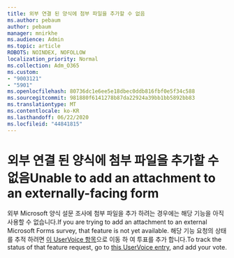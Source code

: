 ```yaml
---
title: 외부 연결 된 양식에 첨부 파일을 추가할 수 없음
ms.author: pebaum
author: pebaum
manager: mnirkhe
ms.audience: Admin
ms.topic: article
ROBOTS: NOINDEX, NOFOLLOW
localization_priority: Normal
ms.collection: Adm_O365
ms.custom:
- "9003121"
- "5901"
ms.openlocfilehash: 80736dc1e6ee5e18dbec0ddb816fbf0e5f34c588
ms.sourcegitcommit: 981880f6141278b87da22924a39bb1bb5892bb83
ms.translationtype: MT
ms.contentlocale: ko-KR
ms.lasthandoff: 06/22/2020
ms.locfileid: "44841815"
---
```

# <a name="unable-to-add-an-attachment-to-an-externally-facing-form"></a><span data-ttu-id="25ef7-102">외부 연결 된 양식에 첨부 파일을 추가할 수 없음</span><span class="sxs-lookup"><span data-stu-id="25ef7-102">Unable to add an attachment to an externally-facing form</span></span>

<span data-ttu-id="25ef7-103">외부 Microsoft 양식 설문 조사에 첨부 파일을 추가 하려는 경우에는 해당 기능을 아직 사용할 수 없습니다.</span><span class="sxs-lookup"><span data-stu-id="25ef7-103">If you are trying to add an attachment to an external Microsoft Forms survey, that feature is not yet available.</span></span> <span data-ttu-id="25ef7-104">해당 기능 요청의 상태를 추적 하려면 [이 UserVoice 항목](https://go.microsoft.com/fwlink/?linkid=2133069)으로 이동 하 여 투표를 추가 합니다.</span><span class="sxs-lookup"><span data-stu-id="25ef7-104">To track the status of that feature request, go to [this UserVoice entry](https://go.microsoft.com/fwlink/?linkid=2133069), and add your vote.</span></span>
